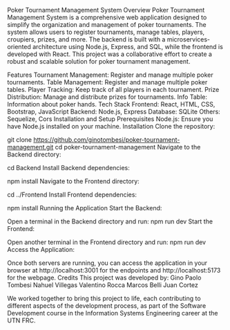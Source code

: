 Poker Tournament Management System
Overview
Poker Tournament Management System is a comprehensive web application designed to simplify the organization and management of poker tournaments. The system allows users to register tournaments, manage tables, players, croupiers, prizes, and more. The backend is built with a microservices-oriented architecture using Node.js, Express, and SQL, while the frontend is developed with React. This project was a collaborative effort to create a robust and scalable solution for poker tournament management.

Features
Tournament Management: Register and manage multiple poker tournaments.
Table Management: Register and manage multiple poker tables.
Player Tracking: Keep track of all players in each tournament.
Prize Distribution: Manage and distribute prizes for tournaments.
Info Table: Information about poker hands.
Tech Stack
Frontend: React, HTML, CSS, Bootstrap, JavaScript
Backend: Node.js, Express
Database: SQLite
Others: Sequelize, Cors
Installation and Setup
Prerequisites
Node.js: Ensure you have Node.js installed on your machine.
Installation
Clone the repository:

git clone https://github.com/ginotombesi/poker-tournament-management.git
cd poker-tournament-management
Navigate to the Backend directory:

cd Backend
Install Backend dependencies:

npm install
Navigate to the Frontend directory:

cd ../Frontend
Install Frontend dependencies:

npm install
Running the Application
Start the Backend:

Open a terminal in the Backend directory and run:
npm run dev
Start the Frontend:

Open another terminal in the Frontend directory and run:
npm run dev
Access the Application:

Once both servers are running, you can access the application in your browser at http://localhost:3001 for the endpoints and http://localhost:5173 for the webpage.
Credits
This project was developed by:
Gino Paolo Tombesi
Nahuel Villegas
Valentino Rocca
Marcos Belli
Juan Cortez

We worked together to bring this project to life, each contributing to different aspects of the development process, as part of the Software Development course in the Information Systems Engineering career at the UTN FRC.
